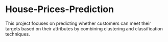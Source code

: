 # House-Prices-Prediction
This project focuses on predicting whether customers can meet their targets based on their attributes by combining clustering and classification techniques.

